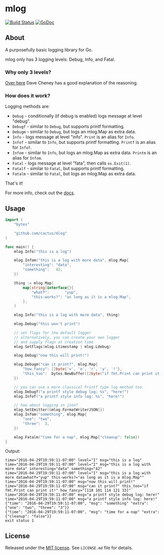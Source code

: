 mlog
====

[![Build Status](https://travis-ci.org/cactus/mlog.png?branch=master)](https://travis-ci.org/cactus/mlog)
[![GoDoc](https://godoc.org/github.com/cactus/mlog?status.png)](https://godoc.org/github.com/cactus/mlog)

## About

A purposefully basic logging library for Go.

mlog only has 3 logging levels: Debug, Info, and Fatal.

### Why only 3 levels?

[Over here][1] Dave Cheney has a good explanation of the reasoning.

### How does it work?

Logging methods are:

*   `Debug` - conditionally (if debug is enabled) logs message at level
    "debug".
*   `Debugf` - similar to `Debug`, but supports printf formatting.
*   `Debugm` - similar to `Debug`, but logs an mlog.Map as extra data.
*   `Info` - logs message at level "info". `Print` is an alias for `Info`.
*   `Infof` - similar to `Info`, but supports printf formatting. `Printf` is an
    alias for `Infof`.
*   `Infom` - similar to `Info`, but logs an mlog.Map as extra data. `Printm`
    is an alias for `Infom`.
*   `Fatal` - logs message at level "fata", then calls `os.Exit(1)`.
*   `Fatalf` - similar to `Fatal`, but supports printf formatting.
*   `Fatalm` - similar to `Fatal`, but logs an mlog.Map as extra data.

That's it!

For more info, check out the [docs][3].

## Usage

``` go
import (
    "bytes"

    "github.com/cactus/mlog"
)

func main() {
    mlog.Info("this is a log")

    mlog.Infom("this is a log with more data", mlog.Map{
        "interesting": "data",
        "something":   42,
    })

    thing := mlog.Map(
        map[string]interface{}{
            "what‽":       "yup",
            "this-works?": "as long as it is a mlog.Map",
        },
    )

    mlog.Info("this is a log with more data", thing)

    mlog.Debug("this won't print")

    // set flags for the default logger
    // alternatively, you can create your own logger
    // and supply flags at creation time
    mlog.SetFlags(mlog.Ltimestamp | mlog.Ldebug)

    mlog.Debug("now this will print!")

    mlog.Debugm("can it print?", mlog.Map{
        "how_fancy": []byte{'v', 'e', 'r', 'y', '!'},
        "this_too":  bytes.NewBuffer([]byte("if fmt.Print can print it!")),
    })

    // you can use a more classical Printf type log method too.
    mlog.Debugf("a printf style debug log: %s", "here!")
    mlog.Infof("a printf style info log: %s", "here!")

    // how about logging in json?
    mlog.SetEmitter(&mlog.FormatWriterJSON{})
    mlog.Infom("something", mlog.Map{
        "one": "two",
        "three":  3,
    })

    mlog.Fatalm("time for a nap", mlog.Map{"cleanup": false})
}
```

Output:

```
time="2016-04-29T19:59:11-07:00" level="I" msg="this is a log"
time="2016-04-29T19:59:11-07:00" level="I" msg="this is a log with more data" interesting="data" something="42"
time="2016-04-29T19:59:11-07:00" level="I" msg="this is a log with more datawhat‽="yup" this-works?="as long as it is a mlog.Map""
time="2016-04-29T19:59:11-07:00" msg="now this will print!"
time="2016-04-29T19:59:11-07:00" msg="can it print?" this_too="if fmt.Print can print it!" how_fancy="[118 101 114 121 33]"
time="2016-04-29T19:59:11-07:00" msg="a printf style debug log: here!"
time="2016-04-29T19:59:11-07:00" msg="a printf style info log: here!"
{"time": "2016-04-29T19:59:11-07:00", "msg": "something" "extra": {"one": "two", "three": "3"}}
{"time": "2016-04-29T19:59:11-07:00", "msg": "time for a nap" "extra": {"cleanup": "false"}}
exit status 1
```

## License

Released under the [MIT license][2]. See `LICENSE.md` file for details.

[1]: http://dave.cheney.net/2015/11/05/lets-talk-about-logging
[2]: http://www.opensource.org/licenses/mit-license.php
[3]: https://godoc.org/github.com/cactus/mlog
